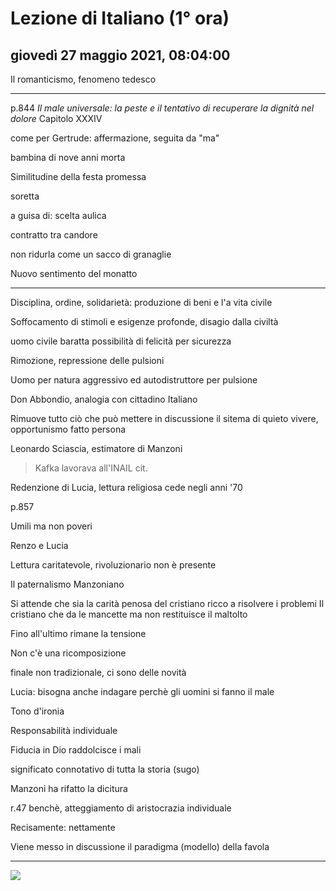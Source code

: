 # Lezione di Italiano (1° ora)

## giovedì 27 maggio 2021, 08:04:00


Il romanticismo, fenomeno tedesco

---
p.844 *Il male universale: la peste e il tentativo di recuperare la dignità nel dolore*
Capitolo XXXIV

come per Gertrude: affermazione, seguita da "ma"


bambina  di nove anni morta

Similitudine della festa promessa

soretta


a guisa di: scelta aulica

contratto tra candore 


non ridurla come un sacco di granaglie

Nuovo sentimento del monatto

---


Disciplina, ordine, solidarietà: produzione di beni e l'a vita civile

Soffocamento di stimoli e esigenze profonde, disagio dalla civiltà

uomo civile baratta possibilità di felicità per sicurezza

Rimozione, repressione delle pulsioni

Uomo per natura aggressivo ed autodistruttore per pulsione

Don Abbondio, analogia con cittadino Italiano

Rimuove tutto ciò che può mettere in discussione il sitema di quieto vivere, opportunismo fatto persona

Leonardo Sciascia, estimatore di Manzoni

> Kafka lavorava all'INAIL 
> cit.



Redenzione di Lucia, lettura religiosa
cede negli anni '70



p.857

Umili ma non poveri

Renzo e Lucia

Lettura caritatevole, rivoluzionario non è presente

Il paternalismo Manzoniano

Si attende che sia la carità penosa del cristiano ricco a risolvere i problemi
Il cristiano che da le mancette ma non restituisce il maltolto

Fino all'ultimo rimane la tensione

Non c'è una ricomposizione


finale non tradizionale, ci sono delle novità



Lucia: bisogna anche indagare perchè gli uomini si fanno il male

Tono d'ironia

Responsabilità individuale

Fiducia in Dio raddolcisce i mali

significato connotativo di tutta la storia (sugo)

Manzoni ha rifatto la dicitura

r.47 benchè, atteggiamento di aristocrazia individuale

Recisamente: nettamente


Viene messo in discussione il paradigma (modello) della favola


---
![](https://i.imgur.com/IuBDM98.jpg)
<!--stackedit_data:
eyJoaXN0b3J5IjpbLTg4MjQ5NjUwNiwtOTk4NzYyMjk4LC0xMT
I4MTIxNjcwLC00NDcwNDEzMyw1ODUwMDg5OTUsMTQzMDQ3NDc0
NiwtNDExMDAwMzksMTM1NDg4NzEyNiw2OTc5OTA1MTEsLTExMT
E1MTQ3OTMsMTYxMTMwMTAxMCw4NTg5NzEzNzUsMjg4NDkzMzU2
LDI4ODQ5MzM1Nl19
-->